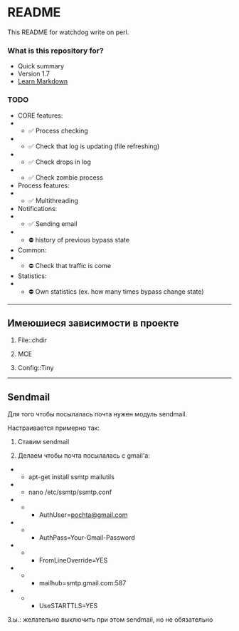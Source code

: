 # README #

This README for watchdog write on perl.

### What is this repository for? ###

* Quick summary
* Version 1.7
* [Learn Markdown](https://bitbucket.org/tutorials/markdowndemo)

### TODO ###

* CORE features:
* * :white_check_mark: Process checking
* * :white_check_mark: Check that log is updating (file refreshing)
* * :white_check_mark: Check drops in log
* * :white_check_mark: Check zombie process
* Process features:
* * :white_check_mark: Multithreading
* Notifications:
* * :white_check_mark: Sending email
* * :no_entry: history of previous bypass state
* Common:
* * :no_entry: Check that traffic is come
* Statistics:
* * :no_entry: Own statistics (ex. how many times bypass change state)

---

## Имеюшиеся зависимости в проекте ##

1. File::chdir

2. MCE

3. Config::Tiny

---

## Sendmail ##

Для того чтобы посылалась почта нужен модуль sendmail.

Настраивается примерно так:

1. Ставим sendmail

2. Делаем чтобы почта посылалась с gmail'а:

* * apt-get install ssmtp mailutils

* * nano /etc/ssmtp/ssmtp.conf

* * * AuthUser=pochta@gmail.com
* * * AuthPass=Your-Gmail-Password
* * * FromLineOverride=YES
* * * mailhub=smtp.gmail.com:587
* * * UseSTARTTLS=YES

З.ы.: желательно выключить при этом sendmail, но не обязательно